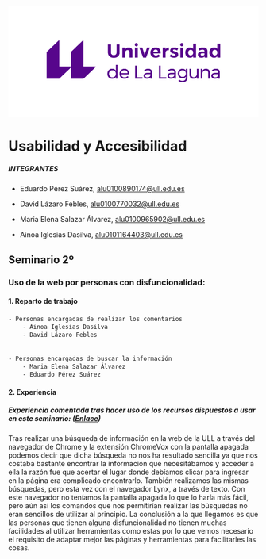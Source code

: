 ![ULL](imagenes/Logo_Universidad_LaLaguna.png)

# Usabilidad y Accesibilidad 

##### INTEGRANTES

+ Eduardo Pérez Suárez, [alu0100890174@ull.edu.es](alu0100890174@ull.edu.es)

+ David Lázaro Febles, [alu0100770032@ull.edu.es](alu0100770032@ull.edu.es)

+ Maria Elena Salazar Álvarez, [alu0100965902@ull.edu.es](alu0100965902@ull.edu.es)

+ Ainoa Iglesias Dasilva, [alu0101164403@ull.edu.es](alu0101164403@ull.edu.es)


## Seminario 2º 

### Uso de la web por personas con disfuncionalidad:

#### 1. Reparto de trabajo 

	- Personas encargadas de realizar los comentarios
		- Ainoa Iglesias Dasilva
		- David Lázaro Febles


	- Personas encargadas de buscar la información
		- Maria Elena Salazar Álvarez
		- Eduardo Pérez Suárez


#### 2. Experiencia

##### Experiencia comentada tras hacer uso de los recursos dispuestos a usar en este seminario: ([Enlace](https://drive.google.com/file/d/1KNeHSyrQG7KdGKtMa5XMTDuAOa3rWbt4/view?usp=sharing))

Tras realizar una búsqueda de información en la web de la ULL a través del navegador de Chrome y la extensión ChromeVox con la pantalla apagada podemos decir que dicha búsqueda no nos ha resultado sencilla ya que nos costaba bastante encontrar la información que necesitábamos y acceder a ella la razón fue que acertar el lugar donde debíamos clicar para ingresar en la página era complicado encontrarlo.
También realizamos las mismas búsquedas, pero esta vez con el navegador Lynx, a través de texto. Con este navegador no teníamos la pantalla apagada lo que lo haría más fácil, pero aún así los comandos que nos permitirían realizar las búsquedas no eran sencillos de utilizar al principio.
La conclusión a la que llegamos es que las personas que tienen alguna disfuncionalidad no tienen muchas facilidades al utilizar herramientas como estas por lo que vemos necesario el requisito de adaptar mejor las páginas y herramientas para facilitarles las cosas.

